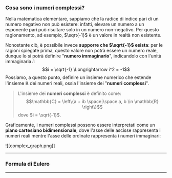 ### Cosa sono i numeri complessi?

Nella matematica elementare, sappiamo che la radice di indice pari di un numero negativo non può esistere: infatti, elevare un numero a un esponente pari può risultare solo in un numero non-negativo. Per questo ragionamento, ad esempio, $\sqrt{-1}$ è un valore in realtà non esistente.

Nonostante ciò, è possibile invece **supporre che $\sqrt{-1}$ esista**: per le ragioni spiegate prima, questo valore non potrà essere un numero reale, dunque lo si potrà definire "**numero immaginario**", indicandolo con l'unità immaginaria $i$:
$$i = \sqrt{-1} \Longrightarrow i^2 = -1$$
Possiamo, a questo punto, definire un insieme numerico che estende l'insieme $\mathbb{R}$ dei numeri reali, ossia l'insieme dei "**numeri complessi**".

> L'insieme dei **numeri complessi** è definito come:
> $$\mathbb{C} = \left\{a + ib \space|\space a, b \in \mathbb{R} \right\}$$
> dove $i = \sqrt{-1}$.

Graficamente, i numeri complessi possono essere interpretati come un **piano cartesiano bidimensionale**, dove l'asse delle ascisse rappresenta i numeri reali mentre l'asse delle ordinate rappresenta i numeri immaginari:

![[complex_graph.png]]
___
### Formula di Eulero


---